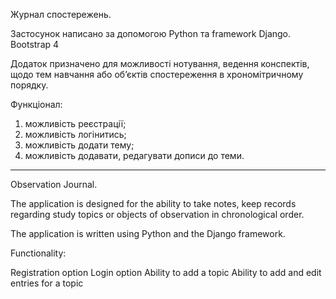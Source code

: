 Журнал спостережень. 

Застосунок написано за допомогою Python та framework Django. Bootstrap 4


Додаток призначено для можливості нотування, ведення конспектів, щодо тем навчання або обʼєктів спостереження в хрономітричному порядку.


Функціонал:
1. можливість реєстрації;
2. можливість логінитись;
3. можливість додати тему;
4. можливість додавати, редагувати дописи до теми.

___________________________________________________________________________________________________________________________________________________________________

Observation Journal.

The application is designed for the ability to take notes, keep records regarding study topics or objects of observation in chronological order.

The application is written using Python and the Django framework.

Functionality:

Registration option
Login option
Ability to add a topic
Ability to add and edit entries for a topic

